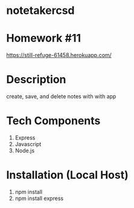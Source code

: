 # notetakercsd

# Homework #11
https://still-refuge-61458.herokuapp.com/

# Description 
create, save, and delete notes with with app

# Tech Components
1. Express
2. Javascript 
3. Node.js

# Installation (Local Host)
1. npm install
2. npm install express
